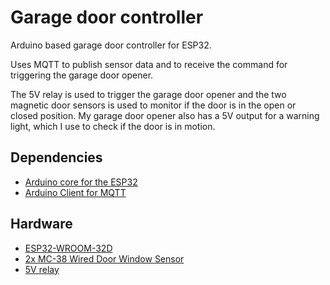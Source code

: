 # Garage door controller

Arduino based garage door controller for ESP32.

Uses MQTT to publish sensor data and to receive the command for triggering the garage door opener.

The 5V relay is used to trigger the garage door opener and the two magnetic door sensors is used to monitor if the door is in the open or closed position.
My garage door opener also has a 5V output for a warning light, which I use to check if the door is in motion.

## Dependencies

* [Arduino core for the ESP32](https://github.com/espressif/arduino-esp32)
* [Arduino Client for MQTT](https://pubsubclient.knolleary.net/index.html)

## Hardware

* [ESP32-WROOM-32D](https://www.espressif.com/sites/default/files/documentation/esp32-wroom-32d_esp32-wroom-32u_datasheet_en.pdf)
* [2x MC-38 Wired Door Window Sensor](https://www.ebay.com/sch/i.html?_nkw=MC-38+sensor)
* [5V relay](https://www.ebay.com/sch/i.html?_nkw=5v+relay)
